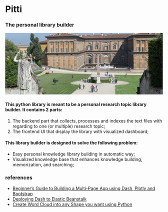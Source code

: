 # Pitti


### The personal library builder
![Pitti Palace](img/pitti.jpeg)

#### This python library is meant to be a personal research topic library builder. It contains 2 parts:

1. The backend part that collects, processes and indexes the text files with regarding to one (or multiple) research topic;
2. The frontend UI that display the library with visualized dashboard;

#### This library builder is designed to solve the following problem:

* Easy personal knowledge library building in automatic way;
* Visualized knowledge base that enhances knowledge building, memorization, and searching;


### references
* [Beginner’s Guide to Building a Multi-Page App using Dash, Plotly and Bootstrap](https://towardsdatascience.com/beginners-guide-to-building-a-multi-page-dashboard-using-dash-5d06dbfc7599)
* [Deploying Dash to Elastic Beanstalk](https://www.phillipsj.net/posts/deploying-dash-to-elastic-beanstalk/)
* [Create Word Cloud into any Shape you want using Python](https://towardsdatascience.com/create-word-cloud-into-any-shape-you-want-using-python-d0b88834bc32)
